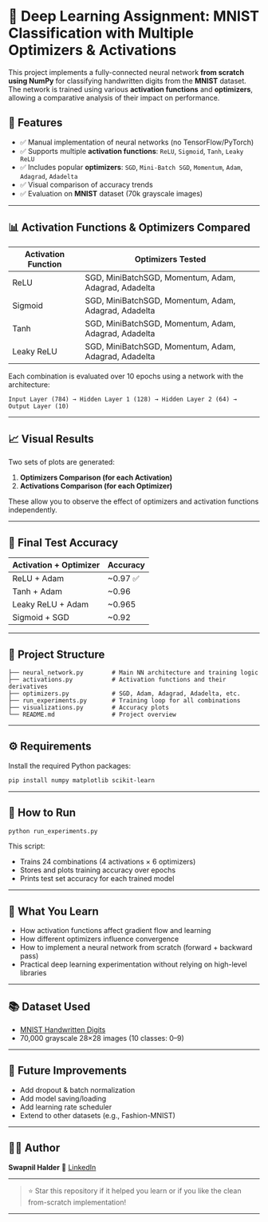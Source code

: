 # 🧠 Deep Learning Assignment: MNIST Classification with Multiple Optimizers & Activations

This project implements a fully-connected neural network **from scratch using NumPy** for classifying handwritten digits from the **MNIST** dataset. The network is trained using various **activation functions** and **optimizers**, allowing a comparative analysis of their impact on performance.

## 📌 Features

* ✅ Manual implementation of neural networks (no TensorFlow/PyTorch)
* ✅ Supports multiple **activation functions**: `ReLU`, `Sigmoid`, `Tanh`, `Leaky ReLU`
* ✅ Includes popular **optimizers**: `SGD`, `Mini-Batch SGD`, `Momentum`, `Adam`, `Adagrad`, `Adadelta`
* ✅ Visual comparison of accuracy trends
* ✅ Evaluation on **MNIST** dataset (70k grayscale images)

---

## 📊 Activation Functions & Optimizers Compared

| Activation Function | Optimizers Tested                                    |
| ------------------- | ---------------------------------------------------- |
| ReLU                | SGD, MiniBatchSGD, Momentum, Adam, Adagrad, Adadelta |
| Sigmoid             | SGD, MiniBatchSGD, Momentum, Adam, Adagrad, Adadelta |
| Tanh                | SGD, MiniBatchSGD, Momentum, Adam, Adagrad, Adadelta |
| Leaky ReLU          | SGD, MiniBatchSGD, Momentum, Adam, Adagrad, Adadelta |

Each combination is evaluated over 10 epochs using a network with the architecture:

```
Input Layer (784) → Hidden Layer 1 (128) → Hidden Layer 2 (64) → Output Layer (10)
```

---

## 📈 Visual Results

Two sets of plots are generated:

1. **Optimizers Comparison (for each Activation)**
2. **Activations Comparison (for each Optimizer)**

These allow you to observe the effect of optimizers and activation functions independently.

---

## 🧪 Final Test Accuracy

| Activation + Optimizer                          | Accuracy |
| ----------------------------------------------- | -------- |
| ReLU + Adam                                     | \~0.97 ✅ |
| Tanh + Adam                                     | \~0.96   |
| Leaky ReLU + Adam                               | \~0.965  |
| Sigmoid + SGD                                   | \~0.92   |


---

## 🧬 Project Structure

```
├── neural_network.py        # Main NN architecture and training logic
├── activations.py           # Activation functions and their derivatives
├── optimizers.py            # SGD, Adam, Adagrad, Adadelta, etc.
├── run_experiments.py       # Training loop for all combinations
├── visualizations.py        # Accuracy plots
└── README.md                # Project overview
```

---

## ⚙️ Requirements

Install the required Python packages:

```bash
pip install numpy matplotlib scikit-learn
```

---

## 🚀 How to Run

```bash
python run_experiments.py
```

This script:

* Trains 24 combinations (4 activations × 6 optimizers)
* Stores and plots training accuracy over epochs
* Prints test set accuracy for each trained model

---

## 🧠 What You Learn

* How activation functions affect gradient flow and learning
* How different optimizers influence convergence
* How to implement a neural network from scratch (forward + backward pass)
* Practical deep learning experimentation without relying on high-level libraries

---

## 📚 Dataset Used

* [MNIST Handwritten Digits](https://www.openml.org/d/554)
* 70,000 grayscale 28×28 images (10 classes: 0–9)

---

## 📌 Future Improvements

* Add dropout & batch normalization
* Add model saving/loading
* Add learning rate scheduler
* Extend to other datasets (e.g., Fashion-MNIST)

---

## 🧑‍💻 Author

**Swapnil Halder**
🔗 [LinkedIn](https://www.linkedin.com/in/swapnilhalder/)

---

> ⭐ Star this repository if it helped you learn or if you like the clean from-scratch implementation!

---


